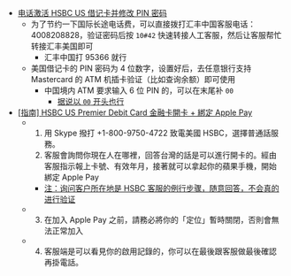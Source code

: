 - [电话激活 HSBC US 借记卡并修改 PIN 密码](https://www.flyerpoints.cn/forum.php?mod=viewthread&tid=4417727)
	- 为了节约一下国际长途电话费，可以直接拨打汇丰中国客服电话：4008208828，验证密码后按 `10#42` 快速转接人工客服，然后让客服帮忙转接汇丰美国即可
		- 汇丰中国打 95366 就行
	- 美国借记卡的 PIN 密码为 4 位数字，设置好后，去任意银行支持 Mastercard 的 ATM 机插卡验证（比如查询余额）即可使用
		- 中国境内 ATM 要求输入 6 位 PIN 的，可以在末尾补 `00`
			- [据说以 `00` 开头也行](https://wise.com/us/blog/atms-in-china#:~:text=to%20recover%20it.-,PIN%20length,-Chinese%20banks%20use)
- [[指南] HSBC US Premier Debit Card 金融卡開卡 + 綁定 Apple Pay](https://smlpoints.com/guide-hsbc-us-premier-debit-card-activate-apple-pay.html)
	- 1. 用 Skype 撥打 +1-800-9750-4722 致電美國 HSBC，選擇普通話服務。
	  2. 客服會詢問你現在人在哪裡，回答台灣的話是可以進行開卡的。經由客服指示報上卡號、有效年月，接著就可以拿起你的蘋果手機，開始綁定 Apple Pay
		- [注：询问客户所在地是 HSBC 客服的例行步骤，随意回答，不会真的进行验证](https://www.uscardforum.com/t/topic/153823/6)
	- 3. 在加入 Apple Pay 之前，請務必將你的「定位」暫時關閉，否則會無法正常加入
	- 4. 客服端是可以看見你的啟用記錄的，你可以在最後跟客服做最後確認再掛電話。